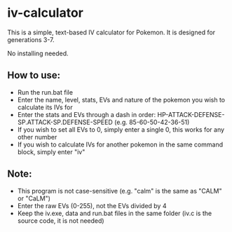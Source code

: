 # iv-calculator

This is a simple, text-based IV calculator for Pokemon.
It is designed for generations 3-7.

No installing needed.

## How to use:
- Run the run.bat file
- Enter the name, level, stats, EVs and nature of the pokemon you wish to calculate its IVs for
- Enter the stats and EVs through a dash in order: HP-ATTACK-DEFENSE-SP.ATTACK-SP.DEFENSE-SPEED (e.g. 85-60-50-42-36-51)
- If you wish to set all EVs to 0, simply enter a single 0, this works for any other number
- If you wish to calculate IVs for another pokemon in the same command block, simply enter "iv"

## Note:
- This program is not case-sensitive (e.g. "calm" is the same as "CALM" or "CaLM")
- Enter the raw EVs (0-255), not the EVs divided by 4
- Keep the iv.exe, data and run.bat files in the same folder (iv.c is the source code, it is not needed)
